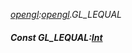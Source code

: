 _[opengl](../../modules/opengl/opengl-module.md):[opengl](../../modules/opengl/opengl-module.md).GL\_LEQUAL_
##### Const GL\_LEQUAL:[Int](../../modules/wonkey/wonkey-types-int.md)
